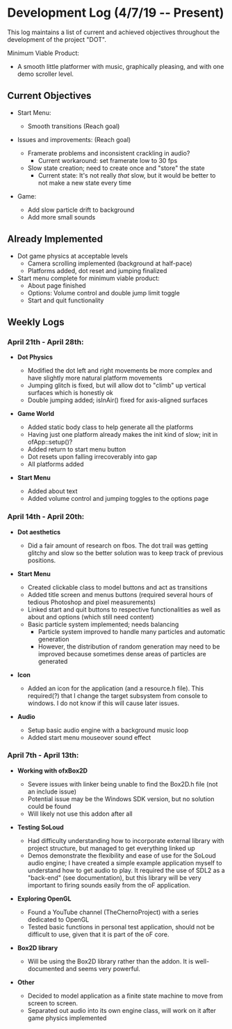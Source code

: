 # Development Log (4/7/19 -- Present)

This log maintains a list of current and achieved objectives throughout the development of the project "DOT".

Minimum Viable Product:
 * A smooth little platformer with music, graphically pleasing, and with one demo scroller level.

## Current Objectives
 * Start Menu:
	* Smooth transitions (Reach goal)

 * Issues and improvements: (Reach goal)
	* Framerate problems and inconsistent crackling in audio?
		* Current workaround: set framerate low to 30 fps
	* Slow state creation; need to create once and "store" the state
		* Current state: It's not really *that* slow, but it would be better to not make a new state every time

 * Game:
	* Add slow particle drift to background
	* Add more small sounds

## Already Implemented
 * Dot game physics at acceptable levels
	* Camera scrolling implemented (background at half-pace)
	* Platforms added, dot reset and jumping finalized
 * Start menu complete for minimum viable product:
	* About page finished
	* Options: Volume control and double jump limit toggle
	* Start and quit functionality

## Weekly Logs

### April 21th - April 28th:
 * __Dot Physics__
	* Modified the dot left and right movements be more complex and have slightly more natural platform movements
	* Jumping glitch is fixed, but will allow dot to "climb" up vertical surfaces which is honestly ok
	* Double jumping added; isInAir() fixed for axis-aligned surfaces

 * __Game World__
	* Added static body class to help generate all the platforms
	* Having just one platform already makes the init kind of slow; init in ofApp::setup()?
	* Added return to start menu button
	* Dot resets upon falling irrecoverably into gap
	* All platforms added

 * __Start Menu__
	* Added about text
	* Added volume control and jumping toggles to the options page

### April 14th - April 20th:
 * __Dot aesthetics__
	* Did a fair amount of research on fbos. The dot trail was getting glitchy and slow so the better solution was to keep track of previous positions.

 * __Start Menu__
	* Created clickable class to model buttons and act as transitions
	* Added title screen and menus buttons (required several hours of tedious Photoshop and pixel measurements)
	* Linked start and quit buttons to respective functionalities as well as about and options (which still need content)
	* Basic particle system implemented; needs balancing
		* Particle system improved to handle many particles and automatic generation
		* However, the distribution of random generation may need to be improved because sometimes dense areas of particles are generated

 * __Icon__
	* Added an icon for the application (and a resource.h file). This required(?) that I change the target subsystem from console to windows. I do not know if this will cause later issues.

 * __Audio__
	* Setup basic audio engine with a background music loop
	* Added start menu mouseover sound effect

### April 7th - April 13th:

 * __Working with ofxBox2D__
    * Severe issues with linker being unable to find the Box2D.h file (not an include issue)
    * Potential issue may be the Windows SDK version, but no solution could be found
    * Will likely not use this addon after all

 * __Testing SoLoud__
    * Had difficulty understanding how to incorporate external library with project structure, but managed to get everything linked up
    * Demos demonstrate the flexibility and ease of use for the SoLoud audio engine; I have created a simple example application myself to understand how to get audio to play. It required the use of SDL2 as a "back-end" (see documentation), but this library will be very important to firing sounds easily from the oF application.
    
 * __Exploring OpenGL__
    * Found a YouTube channel (TheChernoProject) with a series dedicated to OpenGL
    * Tested basic functions in personal test application, should not be difficult to use, given that it is part of the oF core.

 * __Box2D library__
    * Will be using the Box2D library rather than the addon. It is well-documented and seems very powerful.
    
 * __Other__
    * Decided to model application as a finite state machine to move from screen to screen.
    * Separated out audio into its own engine class, will work on it after game physics implemented
